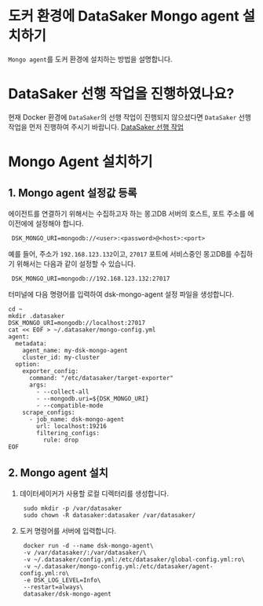 # 도커 환경에 DataSaker Mongo agent 설치하기

`Mongo agent`를 도커 환경에 설치하는 방법을 설명합니다.

# DataSaker 선행 작업을 진행하였나요?

현재 Docker 환경에 `DataSaker`의 선행 작업이 진행되지 않으셨다면 `DataSaker` 선행 작업을 먼저 진행하여 주시기 바랍니다. [DataSaker 선행 작업](${PREPARATION_MANUAL_KR})

# Mongo Agent 설치하기

## 1. Mongo agent 설정값 등록

에이전트를 연결하기 위해서는 수집하고자 하는 몽고DB 서버의 호스트, 포트 주소를 에이전에에 설정해야 합니다.

   ```shell
    DSK_MONGO_URI=mongodb://<user>:<password>@<host>:<port>
   ```

예를 들어, 주소가 `192.168.123.132`이고, `27017` 포트에 서비스중인 몽고DB를 수집하기 위해서는 다음과 같이 설정할 수 있습니다.

   ```shell
    DSK_MONGO_URI=mongodb://192.168.123.132:27017
   ```

터미널에 다음 명령어를 입력하여 dsk-mongo-agent 설정 파일을 생성합니다.

```shell
cd ~
mkdir .datasaker
DSK_MONGO_URI=mongodb://localhost:27017
cat << EOF > ~/.datasaker/mongo-config.yml
agent:
  metadata:
    agent_name: my-dsk-mongo-agent
    cluster_id: my-cluster
  option:
    exporter_config:
      command: "/etc/datasaker/target-exporter"
      args:
        - --collect-all
        - --mongodb.uri=${DSK_MONGO_URI}
        - --compatible-mode
    scrape_configs:
      - job_name: dsk-mongo-agent
        url: localhost:19216
        filtering_configs:
          rule: drop
EOF
```

## 2. Mongo agent 설치

1. 데이터세이커가 사용할 로컬 디렉터리를 생성합니다.

   ```shell
    sudo mkdir -p /var/datasaker
    sudo chown -R datasaker:datasaker /var/datasaker/ 
   ```

2. 도커 명령어를 서버에 입력합니다.

   ```shell
    docker run -d --name dsk-mongo-agent\
    -v /var/datasaker/:/var/datasaker/\
    -v ~/.datasaker/config.yml:/etc/datasaker/global-config.yml:ro\
    -v ~/.datasaker/mongo-config.yml:/etc/datasaker/agent-config.yml:ro\
    -e DSK_LOG_LEVEL=Info\
    --restart=always\
    datasaker/dsk-mongo-agent
   ```
